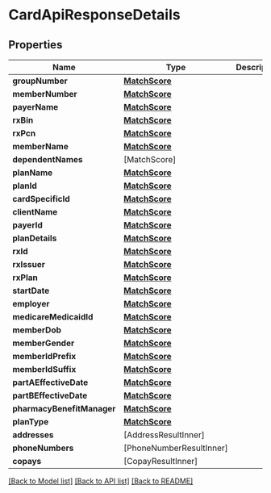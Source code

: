 # CardApiResponseDetails

## Properties
Name | Type | Description | Notes
------------ | ------------- | ------------- | -------------
**groupNumber** | [**MatchScore**](MatchScore.md) |  | [optional] 
**memberNumber** | [**MatchScore**](MatchScore.md) |  | [optional] 
**payerName** | [**MatchScore**](MatchScore.md) |  | [optional] 
**rxBin** | [**MatchScore**](MatchScore.md) |  | [optional] 
**rxPcn** | [**MatchScore**](MatchScore.md) |  | [optional] 
**memberName** | [**MatchScore**](MatchScore.md) |  | [optional] 
**dependentNames** | [MatchScore] |  | [optional] 
**planName** | [**MatchScore**](MatchScore.md) |  | [optional] 
**planId** | [**MatchScore**](MatchScore.md) |  | [optional] 
**cardSpecificId** | [**MatchScore**](MatchScore.md) |  | [optional] 
**clientName** | [**MatchScore**](MatchScore.md) |  | [optional] 
**payerId** | [**MatchScore**](MatchScore.md) |  | [optional] 
**planDetails** | [**MatchScore**](MatchScore.md) |  | [optional] 
**rxId** | [**MatchScore**](MatchScore.md) |  | [optional] 
**rxIssuer** | [**MatchScore**](MatchScore.md) |  | [optional] 
**rxPlan** | [**MatchScore**](MatchScore.md) |  | [optional] 
**startDate** | [**MatchScore**](MatchScore.md) |  | [optional] 
**employer** | [**MatchScore**](MatchScore.md) |  | [optional] 
**medicareMedicaidId** | [**MatchScore**](MatchScore.md) |  | [optional] 
**memberDob** | [**MatchScore**](MatchScore.md) |  | [optional] 
**memberGender** | [**MatchScore**](MatchScore.md) |  | [optional] 
**memberIdPrefix** | [**MatchScore**](MatchScore.md) |  | [optional] 
**memberIdSuffix** | [**MatchScore**](MatchScore.md) |  | [optional] 
**partAEffectiveDate** | [**MatchScore**](MatchScore.md) |  | [optional] 
**partBEffectiveDate** | [**MatchScore**](MatchScore.md) |  | [optional] 
**pharmacyBenefitManager** | [**MatchScore**](MatchScore.md) |  | [optional] 
**planType** | [**MatchScore**](MatchScore.md) |  | [optional] 
**addresses** | [AddressResultInner] |  | [optional] 
**phoneNumbers** | [PhoneNumberResultInner] |  | [optional] 
**copays** | [CopayResultInner] |  | [optional] 

[[Back to Model list]](../README.md#documentation-for-models) [[Back to API list]](../README.md#documentation-for-api-endpoints) [[Back to README]](../README.md)



